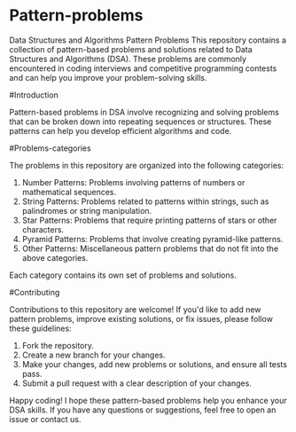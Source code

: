 # Pattern-problems

Data Structures and Algorithms Pattern Problems
This repository contains a collection of pattern-based problems and solutions related to Data Structures and Algorithms (DSA). These problems are commonly encountered in coding interviews and competitive programming contests and can help you improve your problem-solving skills.


#Introduction

Pattern-based problems in DSA involve recognizing and solving problems that can be broken down into repeating sequences or structures. These patterns can help you develop efficient algorithms and code.


#Problems-categories

The problems in this repository are organized into the following categories:

1. Number Patterns: Problems involving patterns of numbers or mathematical sequences.
2. String Patterns: Problems related to patterns within strings, such as palindromes or string manipulation.
3. Star Patterns: Problems that require printing patterns of stars or other characters.
4. Pyramid Patterns: Problems that involve creating pyramid-like patterns.
5. Other Patterns: Miscellaneous pattern problems that do not fit into the above categories.

Each category contains its own set of problems and solutions.


#Contributing

Contributions to this repository are welcome! If you'd like to add new pattern problems, improve existing solutions, or fix issues, please follow these guidelines:

1. Fork the repository.
2. Create a new branch for your changes.
3. Make your changes, add new problems or solutions, and ensure all tests pass.
4. Submit a pull request with a clear description of your changes.


Happy coding! I hope these pattern-based problems help you enhance your DSA skills. If you have any questions or suggestions, feel free to open an issue or contact us.
